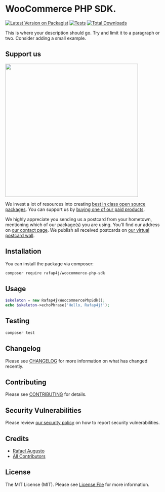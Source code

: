 # WooCommerce PHP SDK.

[![Latest Version on Packagist](https://img.shields.io/packagist/v/rafap4j/woocommerce-php-sdk.svg?style=flat-square)](https://packagist.org/packages/rafap4j/woocommerce-php-sdk)
[![Tests](https://img.shields.io/github/actions/workflow/status/rafap4j/woocommerce-php-sdk/run-tests.yml?branch=main&label=tests&style=flat-square)](https://github.com/rafap4j/woocommerce-php-sdk/actions/workflows/run-tests.yml)
[![Total Downloads](https://img.shields.io/packagist/dt/rafap4j/woocommerce-php-sdk.svg?style=flat-square)](https://packagist.org/packages/rafap4j/woocommerce-php-sdk)

This is where your description should go. Try and limit it to a paragraph or two. Consider adding a small example.

## Support us

[<img src="https://github-ads.s3.eu-central-1.amazonaws.com/woocommerce-php-sdk.jpg?t=1" width="419px" />](https://spatie.be/github-ad-click/woocommerce-php-sdk)

We invest a lot of resources into creating [best in class open source packages](https://spatie.be/open-source). You can support us by [buying one of our paid products](https://spatie.be/open-source/support-us).

We highly appreciate you sending us a postcard from your hometown, mentioning which of our package(s) you are using. You'll find our address on [our contact page](https://spatie.be/about-us). We publish all received postcards on [our virtual postcard wall](https://spatie.be/open-source/postcards).

## Installation

You can install the package via composer:

```bash
composer require rafap4j/woocommerce-php-sdk
```

## Usage

```php
$skeleton = new Rafap4j\WoocommercePhpSdk();
echo $skeleton->echoPhrase('Hello, Rafap4j!');
```

## Testing

```bash
composer test
```

## Changelog

Please see [CHANGELOG](CHANGELOG.md) for more information on what has changed recently.

## Contributing

Please see [CONTRIBUTING](https://github.com/spatie/.github/blob/main/CONTRIBUTING.md) for details.

## Security Vulnerabilities

Please review [our security policy](../../security/policy) on how to report security vulnerabilities.

## Credits

- [Rafael Augusto](https://github.com/rafap4j)
- [All Contributors](../../contributors)

## License

The MIT License (MIT). Please see [License File](LICENSE.md) for more information.
